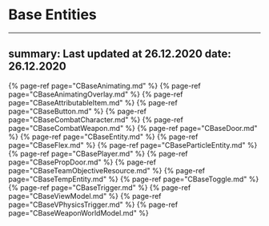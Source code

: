 # Base Entities
---
summary: Last updated at 26.12.2020
date: 26.12.2020
---


{% page-ref page="CBaseAnimating.md" %}
{% page-ref page="CBaseAnimatingOverlay.md" %}
{% page-ref page="CBaseAttributableItem.md" %}
{% page-ref page="CBaseButton.md" %}
{% page-ref page="CBaseCombatCharacter.md" %}
{% page-ref page="CBaseCombatWeapon.md" %}
{% page-ref page="CBaseDoor.md" %}
{% page-ref page="CBaseEntity.md" %}
{% page-ref page="CBaseFlex.md" %}
{% page-ref page="CBaseParticleEntity.md" %}
{% page-ref page="CBasePlayer.md" %}
{% page-ref page="CBasePropDoor.md" %}
{% page-ref page="CBaseTeamObjectiveResource.md" %}
{% page-ref page="CBaseTempEntity.md" %}
{% page-ref page="CBaseToggle.md" %}
{% page-ref page="CBaseTrigger.md" %}
{% page-ref page="CBaseViewModel.md" %}
{% page-ref page="CBaseVPhysicsTrigger.md" %}
{% page-ref page="CBaseWeaponWorldModel.md" %}
